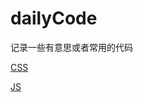 # dailyCode

记录一些有意思或者常用的代码

[CSS](https://github.com/Singz72/dailyCode/blob/master/CSS.md)

[JS](https://github.com/Singz72/dailyCode/blob/master/JS.md)
